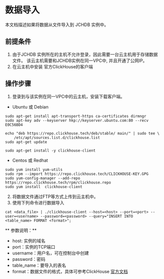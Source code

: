 # 数据导入

本文档描述如果将数据从文件导入到 JCHDB 实例中。

## 前提条件
1. 由于JCHDB 实例所在的主机不允许登录，因此需要一台云主机用于存储数据文件。 该云主机需要和JCHDB实例在同一VPC中, 并且开通了公网IP。
2. 在云主机中安装 官方ClickHouse的客户端

## 操作步骤
1. 登录到与该实例在同一VPC中的云主机，安装下载客户端。 
- Ubuntu 或 Debian
```
sudo apt-get install apt-transport-https ca-certificates dirmngr
sudo apt-key adv --keyserver hkp://keyserver.ubuntu.com:80 --recv E0C56BD4

echo "deb https://repo.clickhouse.tech/deb/stable/ main/" | sudo tee \
    /etc/apt/sources.list.d/clickhouse.list
sudo apt-get update

sudo apt-get install -y clickhouse-client
```

- Centos 或 Redhat
```
sudo yum install yum-utils
sudo rpm --import https://repo.clickhouse.tech/CLICKHOUSE-KEY.GPG
sudo yum-config-manager --add-repo https://repo.clickhouse.tech/rpm/clickhouse.repo
sudo yum install  clickhouse-client
```
2. 将数据文件通过FTP等方式上传到云主机中。
3. 使用下列命令进行数据导入
```
cat <data_file> | ./clickhouse-client --host=<host> --port=<port> --user=<username> --password=<password> --query="INSERT INTO <table_name> FORMAT <format>";
```
** 参数说明：**
- host: 实例的域名
- port：实例的TCP端口
- username：用户名，可在控制台中创建
- password：密码
- table_name：要导入的表名
- format：数据文件的格式，具体可参考ClickHouse [官方文档](https://clickhouse.tech/docs/zh/interfaces/formats/)
